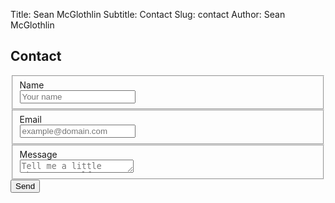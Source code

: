 Title: Sean McGlothlin
Subtitle: Contact
Slug: contact
Author: Sean McGlothlin

## Contact

<form id="contact-form" action="//formspree.io/sean.michael.mcglothlin@gmail.com" method="POST">
  <fieldset>
    <label for="name">Name</label><br>
    <input id="name" type="text" name="name" placeholder="Your name" required>
  </fieldset>

  <fieldset>
    <label for="_replyto">Email</label><br>
    <input id="_replyto" type="email" name="_replyto" placeholder="example@domain.com" required>
  </fieldset>

  <fieldset>
    <label for="message">Message</label><br>
    <textarea id="message" name="message" rows="1" placeholder="Tell me a little about yourself!" required></textarea>
  </fieldset>

  <input class="hidden" type="text" name="_gotcha" style="display:none">
  <input class="hidden" type="hidden" name="_subject" value="Message via https://seanmcglothlin.com">
  <input class="button submit" type="submit" value="Send">
</form>
<br>
<script src="/theme/js/jquery-3.2.1.min.js"></script>
<script src="/theme/js/formspree.js"></script>